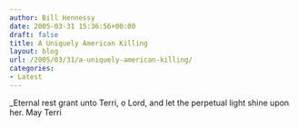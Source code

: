 ```yaml
---
author: Bill Hennessy
date: 2005-03-31 15:36:56+00:00
draft: false
title: A Uniquely American Killing
layout: blog
url: /2005/03/31/a-uniquely-american-killing/
categories:
- Latest
---
```


_Eternal rest grant unto Terri, o Lord, and let the perpetual light shine upon her.  May Terri
